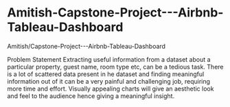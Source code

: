 # Amitish-Capstone-Project---Airbnb-Tableau-Dashboard
Amitish/Capstone-Project---Airbnb-Tableau-Dashboard

Problem Statement
Extracting useful information from a dataset about a particular property, guest name, room type etc, can be a tedious task. There is a lot of scattered data present in he dataset and finding meaningful information out of it can be a very painful and challenging job, requiring more time and effort. Visually appealing charts will give an aesthetic look and feel to the audience hence giving a meaningful insight.
